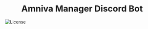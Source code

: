<h1 align="center">
  Amniva Manager Discord Bot
</h1>

[![License](https://img.shields.io/badge/license-MIT-green)](https://github.com/amniva-studios/amniva-manager/blob/main/LICENSE.md)
